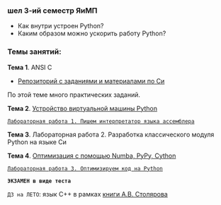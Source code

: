 ### шел 3-ий семестр ЯиМП

- Как внутри устроен Python?
- Каким образом можно ускорить работу Python?

### Темы занятий:

**Тема 1**. ANSI C

- [Репозиторий с заданиями и материалами по Cи](https://github.com/dm-fedorov/c_basic)

По этой теме много практических заданий. 

**Тема 2**. [Устройство виртуальной машины Python](https://github.com/dm-fedorov/pm3sem/blob/master/%D0%9F%D1%80%D0%BE%20%D0%B8%D0%BD%D1%82%D0%B5%D1%80%D0%BF%D1%80%D0%B5%D1%82%D0%B0%D1%82%D0%BE%D1%80%20Python.ipynb)

[`Лабораторная работа 1. Пишем интерпретатор языка ассемблера`](https://github.com/dm-fedorov/pm3sem/blob/master/lab1.md)

**Тема 3**. Лабораторная работа 2. Разработка классического модуля Python на языке Си


**Тема 4**. [Оптимизация с помощью Numba, PyPy, Cython](https://github.com/dm-fedorov/pm3sem/blob/master/High-Performance%20Computing.ipynb)

[`Лабораторная работа 3. Оптимизируем код на Python`](https://github.com/dm-fedorov/pm3sem/blob/master/lab3.md)

**`ЭКЗАМЕН в виде теста`**

`ДЗ на ЛЕТО`: язык С++ в рамках [книги А.В. Столярова](http://www.stolyarov.info/books/pdf/cppintro5.pdf)


